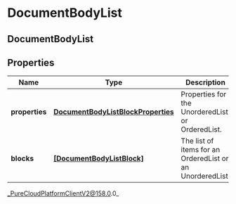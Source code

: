 # DocumentBodyList

## DocumentBodyList

## Properties

|Name | Type | Description | Notes|
|------------ | ------------- | ------------- | -------------|
| **properties** | [**DocumentBodyListBlockProperties**](DocumentBodyListBlockProperties) | Properties for the UnorderedList or OrderedList. | [optional] |
| **blocks** | [**[DocumentBodyListBlock]**](DocumentBodyListBlock) | The list of items for an OrderedList or an UnorderedList. | |



_PureCloudPlatformClientV2@158.0.0_

